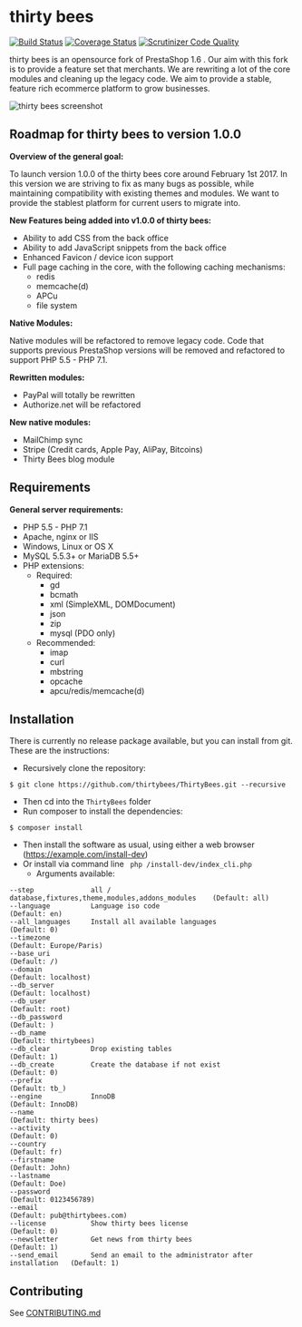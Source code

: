# thirty bees 
[![Build Status](https://travis-ci.org/thirtybees/ThirtyBees.svg?branch=master)](https://travis-ci.org/thirtybees/ThirtyBees)
[![Coverage Status](https://coveralls.io/repos/github/thirtybees/ThirtyBees/badge.svg?branch=master)](https://coveralls.io/github/thirtybees/ThirtyBees?branch=master)
[![Scrutinizer Code Quality](https://scrutinizer-ci.com/g/thirtybees/ThirtyBees/badges/quality-score.png?b=master)](https://scrutinizer-ci.com/g/thirtybees/ThirtyBees/?branch=master)  

thirty bees is an opensource fork of PrestaShop 1.6 . Our aim with this fork is to provide a feature set that merchants. We are rewriting a lot of the core modules and cleaning up the legacy code. We aim to provide a stable, feature rich ecommerce platform to grow businesses.  

![thirty bees screenshot](https://cloud.githubusercontent.com/assets/6775736/22063185/c5ef8e3c-dd7d-11e6-923c-4b62ac404c86.png)


## Roadmap for thirty bees to version 1.0.0

**Overview of the general goal:**

To launch version 1.0.0 of the thirty bees core around February 1st 2017. In this version we are striving to fix as many bugs as possible, while maintaining compatibility with existing themes and modules. We want to provide the stablest platform for current users to migrate into. 

**New Features being added into v1.0.0 of thirty bees:**

* Ability to add CSS from the back office
* Ability to add JavaScript snippets from the back office
* Enhanced Favicon / device icon support
* Full page caching in the core, with the following caching mechanisms:
  * redis
  * memcache(d)
  * APCu
  * file system

**Native Modules:**

Native modules will be refactored to remove legacy code. Code that supports previous PrestaShop versions will be removed and refactored to support PHP 5.5 - PHP 7.1.

 **Rewritten modules:**

* PayPal will totally be rewritten
* Authorize.net will be refactored

**New native modules:**

* MailChimp sync
* Stripe (Credit cards, Apple Pay, AliPay, Bitcoins)
* Thirty Bees blog module

## Requirements
**General server requirements:**

- PHP 5.5 - PHP 7.1
- Apache, nginx or IIS
- Windows, Linux or OS X
- MySQL 5.5.3+ or MariaDB 5.5+
- PHP extensions:
  - Required:
    - gd
    - bcmath
    - xml (SimpleXML, DOMDocument)
    - json
    - zip
    - mysql (PDO only)
  - Recommended:
    - imap
    - curl
    - mbstring
    - opcache
    - apcu/redis/memcache(d)

## Installation
There is currently no release package available, but you can install from git. These are the instructions:
- Recursively clone the repository:
```shell
$ git clone https://github.com/thirtybees/ThirtyBees.git --recursive
```
- Then cd into the `ThirtyBees` folder
- Run composer to install the dependencies:
```shell
$ composer install
```
- Then install the software as usual, using either a web browser (https://example.com/install-dev) 
- Or install via command line 
``` php /install-dev/index_cli.php```
    - Arguments available:
```
--step              all / database,fixtures,theme,modules,addons_modules    (Default: all)
--language          Language iso code                                       (Default: en)
--all_languages     Install all available languages                         (Default: 0)
--timezone                                                                  (Default: Europe/Paris)
--base_uri                                                                  (Default: /)
--domain                                                                    (Default: localhost)
--db_server                                                                 (Default: localhost)
--db_user                                                                   (Default: root)
--db_password                                                               (Default: )
--db_name                                                                   (Default: thirtybees)
--db_clear          Drop existing tables                                    (Default: 1)
--db_create         Create the database if not exist                        (Default: 0)
--prefix                                                                    (Default: tb_)
--engine            InnoDB                                                  (Default: InnoDB)
--name                                                                      (Default: thirty bees)
--activity                                                                  (Default: 0)
--country                                                                   (Default: fr)
--firstname                                                                 (Default: John)
--lastname                                                                  (Default: Doe)
--password                                                                  (Default: 0123456789)
--email                                                                     (Default: pub@thirtybees.com)
--license           Show thirty bees license                                (Default: 0)
--newsletter        Get news from thirty bees                               (Default: 1)
--send_email        Send an email to the administrator after installation   (Default: 1)
```

## Contributing
See [CONTRIBUTING.md](CONTRIBUTING.md)
